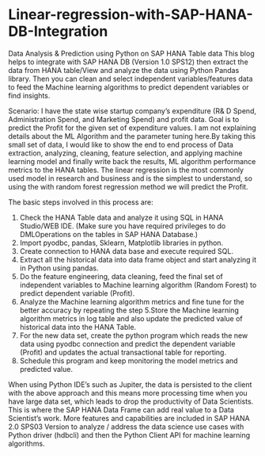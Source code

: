 # Linear-regression-with-SAP-HANA-DB-Integration

Data Analysis & Prediction using Python on SAP HANA Table data
This blog helps to integrate with SAP HANA DB (Version 1.0 SPS12) then extract the data from HANA table/View and analyze the data using Python Pandas library. Then you can clean and select independent variables/features data to feed the Machine learning algorithms to predict dependent variables or find insights.


Scenario: I have the state wise startup company’s expenditure (R&	D Spend, Administration Spend, and Marketing Spend) and profit data. 
Goal is to predict the Profit for the given set of expenditure values. I am not explaining details about the ML Algorithm and the parameter tuning here.By taking this small set of data, I would like to show the end to end process of Data extraction, analyzing, cleaning, feature selection, and applying machine learning model and finally write back the results, ML algorithm performance metrics to the HANA tables. 
The linear regression is the most commonly used model in research and business and is the simplest to understand, so using the with random forest regression method we will predict the Profit.

The basic steps involved in this process are:

1.	Check the HANA Table data and analyze it using SQL in HANA Studio/WEB IDE.
(Make sure you have required privileges to do DMLOperations on the tables in SAP HANA Database.)
2.	Import pyodbc, pandas, Sklearn, Matplotlib libraries in python.
3.	Create connection to HANA data base and execute required SQL.
4.	Extract all the historical data into data frame object and start analyzing it in Python using pandas.
5.	Do the feature engineering, data cleaning, feed the final set of independent variables to Machine learning algorithm (Random Forest) to predict dependent variable (Profit).
6.	Analyze the Machine learning algorithm metrics and fine tune for the better accuracy by repeating the step 5.Store the Machine learning algorithm metrics in log table and also update the predicted value of historical data into the HANA Table.
7.	For the new data set, create the python program which reads the new data using pyodbc connection and predict the dependent variable (Profit) and updates the actual transactional table for reporting.
8.	Schedule this program and keep monitoring the model metrics and predicted value.

When using Python IDE’s such as Jupiter, the data is persisted to the client with the above approach and this means more processing time when you have large data set, which leads to drop the productivity of Data Scientists.
This is where the SAP HANA Data Frame can add real value to a Data Scientist’s work. More features and capabilities are included in SAP HANA 2.0 SPS03 Version to analyze / address the data science use cases with Python driver (hdbcli) and then the Python Client API for machine learning algorithms.


